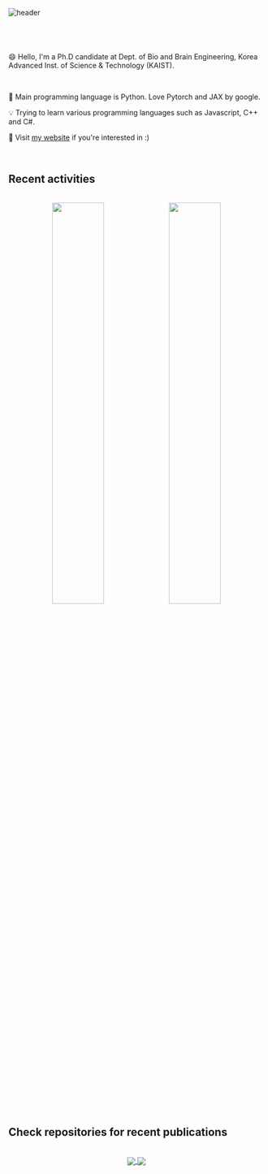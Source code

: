 ![header](https://capsule-render.vercel.app/api?type=transparent&color=black&height=300&section=header&text=Jeongsol%20Kim&desc=@KAIST&descAlign=71&descAlignY=63&fontSize=70)

#
<br />

😄 Hello, I'm a Ph.D candidate at Dept. of Bio and Brain Engineering, Korea Advanced Inst. of Science & Technology (KAIST).

<br />

:punch: Main programming language is Python. Love Pytorch and JAX by google.


:bulb: Trying to learn various programming languages such as Javascript, C++ and C#.


:mag_right: Visit [my website](https://jeongsol.dev) if you're interested in :)

<br />

## Recent activities
<br />
<div align=center>
<a>
<img align="center" src="https://github-readme-stats-jeongsol-kim.vercel.app/api/top-langs/?username=jeongsol-kim&layout=compact&theme=dracula" width="45%">
<img align="center" src="https://github-readme-stats-jeongsol-kim.vercel.app/api?username=jeongsol-kim&show_icons=true&theme=dracula" width="45%">
</a>
</div>

<br />


<br />

## Check repositories for recent publications

<br />

<div align="center">
<a href="https://github.com/DPS2022/diffusion-posterior-sampling">
<img align="center" src="https://github-readme-stats-jeongsol-kim.vercel.app/api/pin/?username=DPS2022&repo=diffusion-posterior-sampling">
<a />
<a href="https://github.com/TAVIT2022/TAViT">
<img align="center" src="https://github-readme-stats-jeongsol-kim.vercel.app/api/pin/?username=TAVIT2022&repo=TAViT">
<a />

<div />